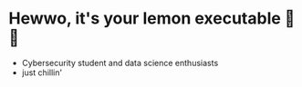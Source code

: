 # Hewwo, it's your lemon executable 🍋✨

- Cybersecurity student and data science enthusiasts
- just chillin' 
